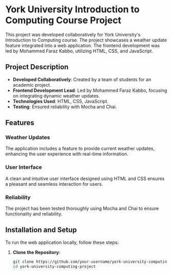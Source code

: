 # York University Introduction to Computing Course Project

This project was developed collaboratively for York University's Introduction to Computing course. The project showcases a weather update feature integrated into a web application. The frontend development was led by Mohammed Faraz Kabbo, utilizing HTML, CSS, and JavaScript.

## Project Description

- **Developed Collaboratively**: Created by a team of students for an academic project.
- **Frontend Development Lead**: Led by Mohammed Faraz Kabbo, focusing on integrating dynamic weather updates.
- **Technologies Used**: HTML, CSS, JavaScript.
- **Testing**: Ensured reliability with Mocha and Chai.

## Features

### Weather Updates

The application includes a feature to provide current weather updates, enhancing the user experience with real-time information.

### User Interface

A clean and intuitive user interface designed using HTML and CSS ensures a pleasant and seamless interaction for users.

### Reliability

The project has been tested thoroughly using Mocha and Chai to ensure functionality and reliability.

## Installation and Setup

To run the web application locally, follow these steps:

1. **Clone the Repository**:
   ```bash
   git clone https://github.com/your-username/york-university-computing-project.git
   cd york-university-computing-project

